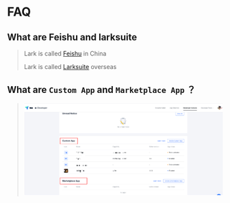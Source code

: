 # FAQ

## What are Feishu and larksuite
> Lark is called [Feishu](https://www.feishu.cn/) in China
> 
> Lark is called [Larksuite](https://www.larksuite.com/) overseas

## What are `Custom App` and `Marketplace App` ？
> ![App type](app_type.en.png)